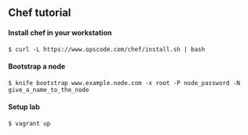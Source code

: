 ## Chef tutorial

#### Install chef in your workstation
    $ curl -L https://www.opscode.com/chef/install.sh | bash

#### Bootstrap a node
    $ knife bootstrap www.example.node.com -x root -P node_password -N give_a_name_to_the_node

#### Setup lab
    $ vagrant up
